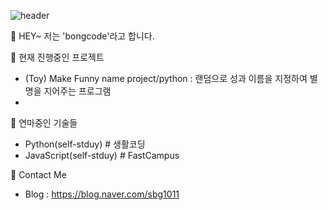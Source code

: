 ![header](https://capsule-render.vercel.app/api?text=Hello%World!&fontSize=70)

👋 HEY~ 저는 'bongcode'라고 합니다.

👷 현재 진행중인 프로젝트
-  (Toy) Make Funny name project/python : 랜덤으로 성과 이름을 지정하여 별명을 지어주는 프로그램 
-
🌱 연마중인 기술들
- Python(self-stduy) # 생활코딩
- JavaScript(self-stduy) # FastCampus


👀 Contact Me
- Blog : https://blog.naver.com/sbg1011


